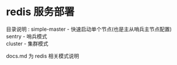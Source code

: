 # redis 服务部署

目录说明 :
simple-master - 快速启动单个节点(也是主从哨兵主节点配置)  
sentry - 哨兵模式  
cluster - 集群模式

docs.md 为 redis 相关模式说明
